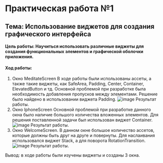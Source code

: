 # Практическая работа №1
## Тема: Использование виджетов для создания графического интерфейса

#### Цель работы: Научиться использовать различные виджеты для создания функциональных элементов и графической оболочки приложения.

#### Ход работы:
1) Окно MeditateScreen
В ходе работы были использованы ассеты, а также такие виджеты, как SafeArea, Padding, Center, Container, ElevatedButton и тд.
Основной проблемой при разработке была необходимость добавления пропусков между элементами. Решение было найдено в использовании
виджета Padding.
![image](https://user-images.githubusercontent.com/61077176/203875919-47d588d3-8a4b-4156-b8ee-05dff7d224c8.png)
Результат работы.
2) Окно IphoneScreen
Основной проблемой при разработке данного окна было наличие большого количества вложенных элементов. Для решения поставленной 
задачи был использован виджет Container.
![image](https://user-images.githubusercontent.com/61077176/203876034-50e6279f-9047-4580-b601-3a4ba494fa2d.png)
Результат работы.
3) Окно WelcomeScreen.
В данном окне большое количество ассетов, которые должны быть друг на друге и повернуты. Для наслаивания использовался виджет Stack, а для поворота RotationTransition.
![image](https://user-images.githubusercontent.com/61077176/203876062-c4edd4e8-dd29-4203-98a6-4e388fc7b6e5.png)
Результат работы.

Вывод: в ходе работы были изучены виджеты и созданы 3 окна.
